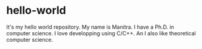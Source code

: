 # hello-world
It's my hello world repository.
My name is Manitra.
I have a Ph.D. in computer science.
I love developping using C/C++.
An I also like theoretical computer science.
